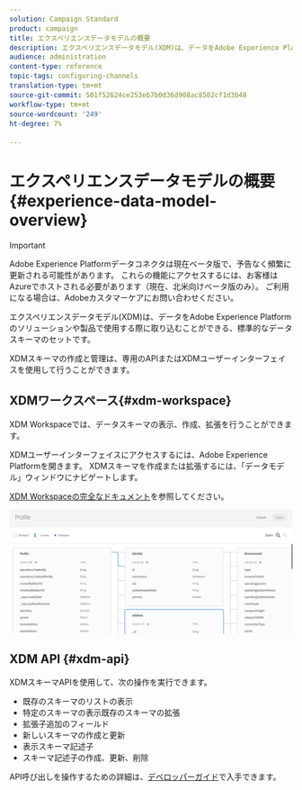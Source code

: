 ```yaml
---
solution: Campaign Standard
product: campaign
title: エクスペリエンスデータモデルの概要
description: エクスペリエンスデータモデル(XDM)は、データをAdobe Experience Platformのソリューションや製品で使用する際に取り込むことができる、標準的なデータスキーマのセットです。
audience: administration
content-type: reference
topic-tags: configuring-channels
translation-type: tm+mt
source-git-commit: 501f52624ce253eb7b0d36d908ac8502cf1d3b48
workflow-type: tm+mt
source-wordcount: '249'
ht-degree: 7%

---
```



# エクスペリエンスデータモデルの概要{#experience-data-model-overview}

>[!IMPORTANT]
>
>Adobe Experience Platformデータコネクタは現在ベータ版で、予告なく頻繁に更新される可能性があります。 これらの機能にアクセスするには、お客様はAzureでホストされる必要があります（現在、北米向けベータ版のみ）。 ご利用になる場合は、Adobeカスタマーケアにお問い合わせください。

エクスペリエンスデータモデル(XDM)は、データをAdobe Experience Platformのソリューションや製品で使用する際に取り込むことができる、標準的なデータスキーマのセットです。

XDMスキーマの作成と管理は、専用のAPIまたはXDMユーザーインターフェイスを使用して行うことができます。

## XDMワークスペース{#xdm-workspace}

XDM Workspaceでは、データスキーマの表示、作成、拡張を行うことができます。

XDMユーザーインターフェイスにアクセスするには、Adobe Experience Platformを開きます。 XDMスキーマを作成または拡張するには、「データモデル」ウィンドウにナビゲートします。

[XDM Workspaceの完全なドキュメント](https://docs.adobe.com/content/help/ja-JP/experience-platform/xdm/api/getting-started.html)を参照してください。

![](assets/aep_xdmworkspace.png)

## XDM API {#xdm-api}

XDMスキーマAPIを使用して、次の操作を実行できます。

* 既存のスキーマのリストの表示
* 特定のスキーマの表示既存のスキーマの拡張
* 拡張子追加のフィールド
* 新しいスキーマの作成と更新
* 表示スキーマ記述子
* スキーマ記述子の作成、更新、削除

API呼び出しを操作するための詳細は、[デベロッパーガイド](https://docs.adobe.com/content/help/en/experience-platform/xdm/api/getting-started.html)で入手できます。
